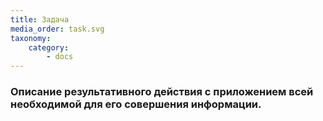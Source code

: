```yaml
---
title: Задача
media_order: task.svg
taxonomy:
    category:
        - docs
---
```


### Описание результативного действия с приложением всей необходимой для его совершения информации.
